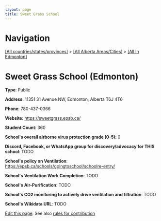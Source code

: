 ```yaml
---
layout: page
title: Sweet Grass School
---
```

# Navigation

[[All countries/states/provinces]](../../..) > [[All Alberta Areas/Cities]](../..) > [[All In Edmonton]](..)

# Sweet Grass School (Edmonton)

**Type**: Public

**Address**: 11351 31 Avenue NW, Edmonton, Alberta T6J 4T6

**Phone**: 780-437-0366

**Website**: <https://sweetgrass.epsb.ca/>

**Student Count**: 360

**School's overall airborne virus protection grade (0-5)**: 0

**Discord, Facebook, or WhatsApp group for discovery/advocacy for THIS school**: TODO

**School's policy on Ventilation**: <https://epsb.ca/schools/goingtoschool/schoolre-entry/>

**School's Ventilation Work Completion**: TODO

**School's Air-Purification**: TODO

**School's CO2 monitoring to actively drive ventilation and filtration**: TODO

**School's Wikidata URL**: TODO


[Edit this page](https://github.com/ventilate-schools/AB/edit/main/./Edmonton/Sweet_Grass_School.md). See also [rules for contribution](../../../contribution-rules/)